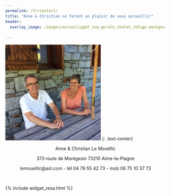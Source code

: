 ```yaml
---
permalink: /fr/contact/
title: "Anne & Christian se feront un plaisir de vous accueillir"
header:
  overlay_image: /images/accueil/pgdf_vue_gnrale_chalet_refuge_montgesin_Plagne.jpg

---
```


<img src="/images/contact/nous.JPG" alt="" width="300" height="300" />
{: .text-center}


<p style="text-align: center;">Anne &amp; Christian Le Mouëllic</p>
<p style="text-align: center;">373 route de Montgesin 73210 Aime-la-Plagne</p>
<p style="text-align: center;">lemouellic@aol.com - tél 04 79 55 42 73 - mob 06 75 10 37 73</p>
<p style="text-align: center;"> </p>

{% include widget_resa.html %}
